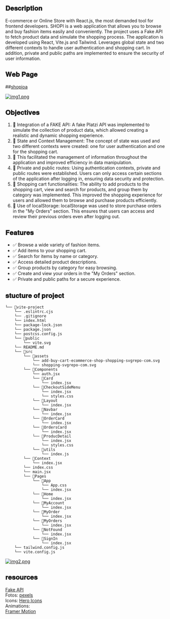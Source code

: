 ## 𝐃𝐞𝐬𝐜𝐫𝐢𝐩𝐭𝐢𝐨𝐧

E-commerce or Online Store with React.js, the most demanded tool for frontend developers. SHOPI is a web application that allows you to browse and buy fashion items easily and conveniently. The project uses a Fake API to fetch product data and simulate the shopping process. The application is developed using React, Vite.js and Tailwind. Leverages global state and two different contexts to handle user authentication and shopping cart. In addition, private and public paths are implemented to ensure the security of user information.

## 𝐖𝐞𝐛 𝐏𝐚𝐠𝐞
##[shopioa](https://shopioa.netlify.app/)

[![img1.png](https://i.postimg.cc/Sxt8NQYT/img1.png)](https://postimg.cc/QF1Vf3b1)

## 𝐎𝐛𝐣𝐞𝐜𝐭𝐢𝐯𝐞𝐬

<ol>
    
 <li>📌 Integration of a FAKE API: A fake Platzi API was implemented to simulate the collection of product data, which allowed creating a realistic and dynamic shopping experience.</li>

<li>📌 State and Context Management: The concept of state was used and two different contexts were created: one for user authentication and one for the shopping cart.</li>

<li>📌 This facilitated the management of information throughout the application and improved efficiency in data manipulation.</li>

<li>📌 Private and public routes: Using authentication contexts, private and public routes were established. Users can only access certain sections of the application after logging in, ensuring data security and protection.</li>

<li>📌 Shopping cart functionalities: The ability to add products to the shopping cart, view and search for products, and group them by category was implemented. This improved the shopping experience for users and allowed them to browse and purchase products efficiently.</li>

<li>📌 Use of localStorage: localStorage was used to store purchase orders in the "My Orders" section. This ensures that users can access and review their previous orders even after logging out.</li>

</ol>



## 𝐅𝐞𝐚𝐭𝐮𝐫𝐞𝐬
<ul>
    
<li> ✅ Browse a wide variety of fashion items.</li>

<li> ✅ Add items to your shopping cart.</li>

<li> ✅ Search for items by name or category.</li>

<li> ✅ Access detailed product descriptions.</li>

<li> ✅ Group products by category for easy browsing.</li>

<li> ✅ Create and view your orders in the "My Orders" section.</li>

<li> ✅ Private and public paths for a secure experience.</li>

</ul>


## 𝐬𝐭𝐮𝐜𝐭𝐮𝐫𝐞 𝐨𝐟 𝐩𝐫𝐨𝐣𝐞𝐜𝐭

```
└── 📁vite-project
    └── .eslintrc.cjs
    └── .gitignore
    └── index.html
    └── package-lock.json
    └── package.json
    └── postcss.config.js
    └── 📁public
        └── vite.svg
    └── README.md
    └── 📁src
        └── 📁assets
            └── add-buy-cart-ecommerce-shop-shopping-svgrepo-com.svg
            └── shopping-svgrepo-com.svg
        └── 📁Components
            └── auth.jsx
            └── 📁Card
                └── index.jsx
            └── 📁CheckoutSideMenu
                └── index.jsx
                └── styles.css
            └── 📁Layout
                └── index.jsx
            └── 📁Navbar
                └── index.jsx
            └── 📁OrderCard
                └── index.jsx
            └── 📁OrdersCard
                └── index.jsx
            └── 📁ProducDetail
                └── index.jsx
                └── styles.css
            └── 📁utils
                └── index.js
        └── 📁Context
            └── index.jsx
        └── index.css
        └── main.jsx
        └── 📁Pages
            └── 📁App
                └── App.css
                └── index.jsx
            └── 📁Home
                └── index.jsx
            └── 📁MyAccount
                └── index.jsx
            └── 📁MyOrder
                └── index.jsx
            └── 📁MyOrders
                └── index.jsx
            └── 📁NotFound
                └── index.jsx
            └── 📁SignIn
                └── index.jsx
    └── tailwind.config.js
    └── vite.config.js
```
[![img2.png](https://i.postimg.cc/1XPVYfbt/img2.png)](https://postimg.cc/Q94MFx8G)

## 𝐫𝐞𝐬𝐨𝐮𝐫𝐜𝐞𝐬

[Fake API](https://fakeapi.platzi.com/) 
<br />
Fotos: [pexels](https://www.pexels.com/es-es/)
<br/>
Icons: [Hero Icons]((https://heroicons.com/))
<br/>
Animations: 
<br/>[Framer Motion](https://www.framer.com/motion/?utm_source=google&utm_medium=adwords&utm_campaign=TW-WW-All-GS-UA-Traffic-20190326-Brand.Bmm_&gad=1&gclid=CjwKCAjwo7iiBhAEEiwAsIxQEWBKaZAlq_1_cl7_4_WF45letX8VjjfOxaoyJcglHFnIspV_FkeMlRoCx24QAvD_BwE)


